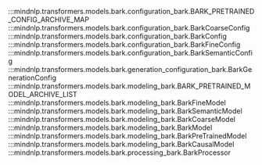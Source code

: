 :::mindnlp.transformers.models.bark.configuration_bark.BARK_PRETRAINED_CONFIG_ARCHIVE_MAP
:::mindnlp.transformers.models.bark.configuration_bark.BarkCoarseConfig
:::mindnlp.transformers.models.bark.configuration_bark.BarkConfig
:::mindnlp.transformers.models.bark.configuration_bark.BarkFineConfig
:::mindnlp.transformers.models.bark.configuration_bark.BarkSemanticConfig
:::mindnlp.transformers.models.bark.generation_configuration_bark.BarkGenerationConfig
:::mindnlp.transformers.models.bark.modeling_bark.BARK_PRETRAINED_MODEL_ARCHIVE_LIST
:::mindnlp.transformers.models.bark.modeling_bark.BarkFineModel
:::mindnlp.transformers.models.bark.modeling_bark.BarkSemanticModel
:::mindnlp.transformers.models.bark.modeling_bark.BarkCoarseModel
:::mindnlp.transformers.models.bark.modeling_bark.BarkModel
:::mindnlp.transformers.models.bark.modeling_bark.BarkPreTrainedModel
:::mindnlp.transformers.models.bark.modeling_bark.BarkCausalModel
:::mindnlp.transformers.models.bark.processing_bark.BarkProcessor